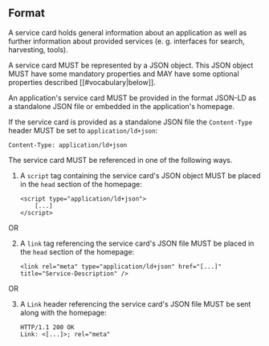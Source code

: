 ## Format

A service card holds general information about an application as well as further information about provided services (e. g. interfaces for search, harvesting, tools).

A service card MUST be represented by a JSON object. This JSON object MUST have some mandatory properties and MAY have some optional properties described [[#vocabulary|below]].

An application's service card MUST be provided in the format JSON-LD as a standalone JSON file or embedded in the application's homepage.

If the service card is provided as a standalone JSON file the `Content-Type` header MUST be set to `application/ld+json`:

```
Content-Type: application/ld+json
```

The service card MUST be referenced in one of the following ways.

1. A `script` tag containing the service card's JSON object MUST be placed in the `head` section of the homepage:

    ```
    <script type="application/ld+json">
        [...]
    </script>
    ```

OR

2. A `link` tag referencing the service card's JSON file MUST be placed in the `head` section of the homepage:

    ```
    <link rel="meta" type="application/ld+json" href="[...]" title="Service-Description" />
    ```

OR

3. A `Link` header referencing the service card's JSON file MUST be sent along with the homepage:

    ```
    HTTP/1.1 200 OK
    Link: <[...]>; rel="meta"
    ```
